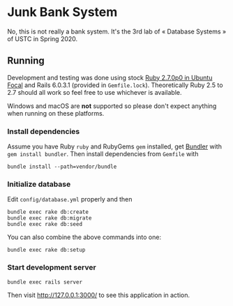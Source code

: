 # Junk Bank System

No, this is not really a bank system. It's the 3rd lab of « Database Systems » of USTC in Spring 2020.

## Running

Development and testing was done using stock [Ruby 2.7.0p0 in Ubuntu Focal][ruby-focal] and Rails 6.0.3.1 (provided in `Gemfile.lock`). Theoretically Ruby 2.5 to 2.7 should all work so feel free to use whichever is available.

Windows and macOS are **not** supported so please don't expect anything when running on these platforms.

### Install dependencies

Assume you have Ruby `ruby` and RubyGems `gem` installed, get [Bundler][bundler] with `gem install bundler`. Then install dependencies from `Gemfile` with

```shell
bundle install --path=vendor/bundle
```

### Initialize database

Edit `config/database.yml` properly and then

```shell
bundle exec rake db:create
bundle exec rake db:migrate
bundle exec rake db:seed
```

You can also combine the above commands into one:

```shell
bundle exec rake db:setup
```

### Start development server

```shell
bundle exec rails server
```

Then visit <http://127.0.0.1:3000/> to see this application in action.


  [ruby-focal]: https://packages.ubuntu.com/focal/ruby
  [bundler]: https://bundler.io/
